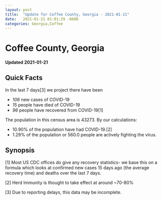 ```yaml
---
layout: post
title:  "Update for Coffee County, Georgia - 2021-01-21"
date:   2021-01-21 01:01:29 -0600
categories: Georgia,Coffee
---
```


# Coffee County, Georgia
#### Updated 2021-01-21

## Quick Facts

In the last 7 days[3] we project there have been
- *106* new cases of COVID-19
- *15* people have died of COVID-19
- *96* people have recovered from COVID-19[1]

The population in this census area is 43273. By our calculations:
- 10.90% of the population have had COVID-19.[2]
- 1.29% of the population or 560.0 people are actively fighting the virus.

## Synopsis




[1] Most US CDC offices do give any recovery statistics- we base this on a formula which looks at confirmed new cases
15 days ago (the average recovery time) and deaths over the last 7 days.

[2] Herd Immunity is thought to take effect at around ~70-80%

[3] Due to reporting delays, this data may be incomplete.
 
    